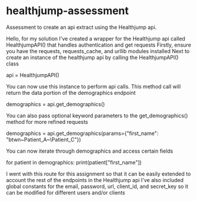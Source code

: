 # healthjump-assessment
Assessment to create an api extract using the Healthjump api.

Hello, for my solution I've created a wrapper for the Healthjump api called HealthjumpAPI() that handles authentication and get requests
Firstly, ensure you have the requests, requests_cache, and urllib modules installed
Next to create an instance of the healthjump api by calling the HealthjumpAPI() class

  api = HealthjumpAPI()

You can now use this instance to perform api calls. This method call will return the data portion of the demographics endpoint

  demographics = api.get_demographics()

You can also pass optional keyword parameters to the get_demographics() method for more refined requests

  demographics = api.get_demographics(params={"first_name": "btwn\~Patient_A~\Patient_C"})

You can now iterate through demographics and access certain fields

  for patient in demographics:
    print(patient["first_name"])
    
I went with this route for this assignment so that it can be easily extended to account the rest of the endpoints in the Healthjump api
I've also included global constants for the email, password, url, client_id, and secret_key so it can be modified for different users and/or clients
